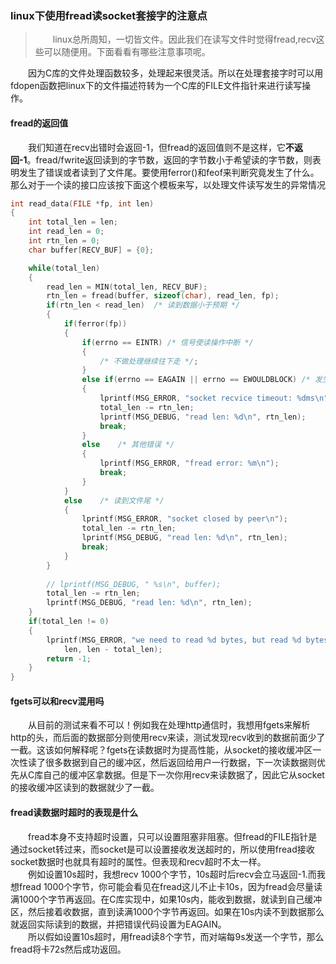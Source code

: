 ### linux下使用fread读socket套接字的注意点  

>　　linux总所周知，一切皆文件。因此我们在读写文件时觉得fread,recv这些可以随便用。下面看看有哪些注意事项呢。  

　　因为C库的文件处理函数较多，处理起来很灵活。所以在处理套接字时可以用fdopen函数把linux下的文件描述符转为一个C库的FILE文件指针来进行读写操作。  

#### fread的返回值  

　　我们知道在recv出错时会返回-1，但fread的返回值则不是这样，它**不返回-1**。fread/fwrite返回读到的字节数，返回的字节数小于希望读的字节数，则表明发生了错误或者读到了文件尾。要使用ferror()和feof来判断究竟发生了什么。  
那么对于一个读的接口应该按下面这个模板来写，以处理文件读写发生的异常情况  
```c
int read_data(FILE *fp, int len)
{
    int total_len = len;
    int read_len = 0;
    int rtn_len = 0;
    char buffer[RECV_BUF] = {0};

    while(total_len)
    {
        read_len = MIN(total_len, RECV_BUF);
        rtn_len = fread(buffer, sizeof(char), read_len, fp);
        if(rtn_len < read_len)  /* 读到数据小于预期 */
        {
            if(ferror(fp))
            {
                if(errno == EINTR) /* 信号使读操作中断 */
                {
                    /* 不做处理继续往下走 */;
                }
                else if(errno == EAGAIN || errno == EWOULDBLOCK) /* 发生了超时 */
                {
                    lprintf(MSG_ERROR, "socket recvice timeout: %dms\n", RCV_SND_TIMEOUT);
                    total_len -= rtn_len;
                    lprintf(MSG_DEBUG, "read len: %d\n", rtn_len);
                    break;
                }
                else    /* 其他错误 */
                {
                    lprintf(MSG_ERROR, "fread error: %m\n");
                    break;
                }
            }
            else    /* 读到文件尾 */
            {
                lprintf(MSG_ERROR, "socket closed by peer\n");
                total_len -= rtn_len;
                lprintf(MSG_DEBUG, "read len: %d\n", rtn_len);
                break;
            }
        }
        
        // lprintf(MSG_DEBUG, " %s\n", buffer);
        total_len -= rtn_len;
        lprintf(MSG_DEBUG, "read len: %d\n", rtn_len);
    }
    if(total_len != 0)
    {
        lprintf(MSG_ERROR, "we need to read %d bytes, but read %d bytes now\n", 
            len, len - total_len);
        return -1;
    }
}
```  

#### fgets可以和recv混用吗  

　　从目前的测试来看不可以！例如我在处理http通信时，我想用fgets来解析http的头，而后面的数据部分则使用recv来读，测试发现recv收到的数据前面少了一截。这该如何解释呢？fgets在读数据时为提高性能，从socket的接收缓冲区一次性读了很多数据到自己的缓冲区，然后返回给用户一行数据，下一次读数据则优先从C库自己的缓冲区拿数据。但是下一次你用recv来读数据了，因此它从socket的接收缓冲区读到的数据就少了一截。  

#### fread读数据时超时的表现是什么  

　　fread本身不支持超时设置，只可以设置阻塞非阻塞。但fread的FILE指针是通过socket转过来，而socket是可以设置接收发送超时的，所以使用fread接收socket数据时也就具有超时的属性。但表现和recv超时不太一样。  
　　例如设置10s超时，我想recv 1000个字节，10s超时后recv会立马返回-1.而我想fread 1000个字节，你可能会看见在fread这儿不止卡10s，因为fread会尽量读满1000个字节再返回。在C库实现中，如果10s内，能收到数据，就读到自己缓冲区，然后接着收数据，直到读满1000个字节再返回。如果在10s内读不到数据那么就返回实际读到的数据，并把错误代码设置为EAGAIN。  
　　所以假如设置10s超时，用fread读8个字节，而对端每9s发送一个字节，那么fread将卡72s然后成功返回。  

